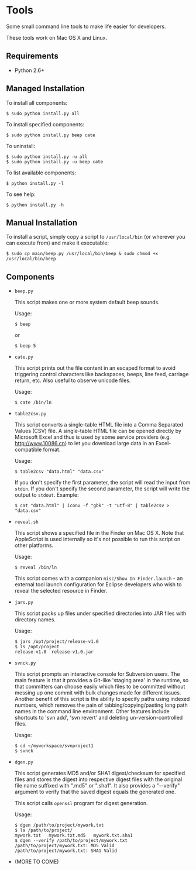Tools
=====

Some small command line tools to make life easier for developers.

These tools work on Mac OS X and Linux.

Requirements
------------

*   Python 2.6+

Managed Installation
--------------------

To install all components:

    $ sudo python install.py all

To install specified components:

    $ sudo python install.py beep cate

To uninstall:

    $ sudo python install.py -u all
    $ sudo python install.py -u beep cate

To list available components:

    $ python install.py -l

To see help:

    $ python install.py -h

Manual Installation
-------------------

To install a script, simply copy a script to `/usr/local/bin` (or wherever you can execute from) and make it executable:

    $ sudo cp main/beep.py /usr/local/bin/beep & sudo chmod +x /usr/local/bin/beep

Components
----------

*   `beep.py`

    This script makes one or more system default beep sounds.

    Usage:

        $ beep

    or

        $ beep 5

*   `cate.py`

    This script prints out the file content in an escaped format to avoid triggering control characters like backspaces, beeps, line feed, carriage return, etc. Also useful to observe unicode files.

    Usage:

        $ cate /bin/ln

*   `table2csv.py`

    This script converts a single-table HTML file into a Comma Separated Values (CSV) file. A single-table HTML file can be opened directly by Microsoft Excel and thus is used by some service providers (e.g. http://www.10086.cn) to let you download large data in an Excel-compatible format.

    Usage:

        $ table2csv "data.html" "data.csv"

    If you don't specify the first parameter, the script will read the input from `stdin`. If you don't specify the second parameter, the script will write the output to `stdout`. Example:

        $ cat "data.html" | iconv -f "gbk" -t "utf-8" | table2csv > "data.csv"

*   `reveal.sh`

    This script shows a specified file in the Finder on Mac OS X. Note that AppleScript is used internally so it's not possible to run this script on other platforms.

    Usage:

        $ reveal /bin/ln

    This script comes with a companion `misc/Show In Finder.launch` - an external tool launch configuration for Eclipse developers who wish to reveal the selected resource in Finder.

*   `jars.py`

    This script packs up files under specified directories into JAR files with directory names.

    Usage:

        $ jars /opt/project/release-v1.0
        $ ls /opt/project
        release-v1.0  release-v1.0.jar

*   `svnck.py`

    This script prompts an interactive console for Subversion users. The main feature is that it provides a Git-like 'staging area' in the runtime, so that committers can choose easily which files to be committed without messing up one commit with bulk changes made for different issues. Another benefit of this script is the ability to specify paths using indexed numbers, which removes the pain of tabbing/copying/pasting long path names in the command line environment. Other features include shortcuts to 'svn add', 'svn revert' and deleting un-version-controlled files.

    Usage:

        $ cd ~/myworkspace/svnproject1
        $ svnck

*   `dgen.py`

    This script generates MD5 and/or SHA1 digest/checksum for specified files and stores the digest into respective digest files with the original file name suffixed with ".md5" or ".sha1". It also provides a "--verify" argument to verify that the saved digest equals the generated one.

    This script calls `openssl` program for digest generation.

    Usage:

        $ dgen /path/to/project/mywork.txt
        $ ls /path/to/project/
        mywork.txt   mywork.txt.md5   mywork.txt.sha1
        $ dgen --verify /path/to/project/mywork.txt
        /path/to/project/mywork.txt: MD5 Valid
        /path/to/project/mywork.txt: SHA1 Valid

*   (MORE TO COME)

